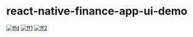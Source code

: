 # react-native-finance-app-ui-demo

<a href="https://ibb.co/GcDYgZ0"><img src="https://i.ibb.co/BqJW8ht/ffd.jpg" alt="ffd" border="0"></a>
<a href="https://ibb.co/R36V1YR"><img src="https://i.ibb.co/Ycdq6PH/ff1.jpg" alt="ff1" border="0"></a>
<a href="https://ibb.co/brpwjFn"><img src="https://i.ibb.co/SKqYDcp/ff2.jpg" alt="ff2" border="0"></a>
